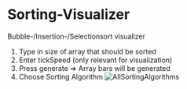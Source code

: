 # Sorting-Visualizer
Bubble-/Insertion-/Selectionsort visualizer

1. Type in size of array that should be sorted
2. Enter tickSpeed (only relevant for visualization)
3. Press generate => Array bars will be generated
4. Choose Sorting Algorithm
![AllSortingAlgorithms](https://user-images.githubusercontent.com/74874980/125126909-15f9b980-e0fc-11eb-9519-6dba579ef4c4.gif)
